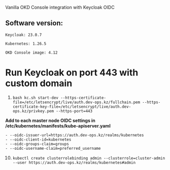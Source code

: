 Vanilla OKD Console integration with Keycloak OIDC

## Software version:

```Keycloak: 23.0.7```


```Kubernetes: 1.26.5```


```OKD Console image: 4.12```



# Run Keycloak on port 443 with custom domain

1) ```bash kc.sh start-dev --https-certificate-file=/etc/letsencrypt/live/auth.dev-ops.kz/fullchain.pem --https-certificate-key-file=/etc/letsencrypt/live/auth.dev-ops.kz/privkey.pem --https-port=443```


**Add to each master node OIDC settings in /etc/kubernetes/manifests/kube-apiserver.yaml**
```
- --oidc-issuer-url=https://auth.dev-ops.kz/realms/kubernetes
- --oidc-client-id=kubernetes
- --oidc-groups-claim=groups
- --oidc-username-claim=preferred_username
```


10) ```kubectl create clusterrolebinding admin --clusterrole=cluster-admin --user https://auth.dev-ops.kz/realms/kubernetes#admin```
 
